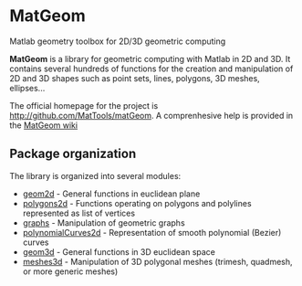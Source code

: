 # MatGeom
Matlab geometry toolbox for 2D/3D geometric computing

**MatGeom** is a library for geometric computing with Matlab in 2D and 3D. 
It contains several hundreds of functions for the creation and manipulation 
of 2D and 3D shapes such as point sets, lines, polygons, 3D meshes, ellipses... 

The official homepage for the project is http://github.com/MatTools/matGeom. 
A comprenhesive help is provided in the [MatGeom wiki](https://github.com/MatTools/matGeom/wiki "MatGeom Wiki homepage")

Package organization
---

The library is organized into several modules:

* [geom2d](https://github.com/MatTools/matGeom/wiki/geom2d "geom2d Wiki page") - General functions in euclidean plane
* [polygons2d](https://github.com/MatTools/matGeom/wiki/polygons2d "polygons2d Wiki page") - Functions operating on polygons and polylines represented as list of vertices
* [graphs](https://github.com/dlegland/MatTools/wiki/graphs "graphs Wiki page") - Manipulation of geometric graphs
* [polynomialCurves2d](https://github.com/MatTools/matGeom/wiki/polynomialCurves2d "polynomialCurves2d Wiki page") - Representation of smooth polynomial (Bezier) curves
* [geom3d](https://github.com/dlegland/MatTools/wiki/geom3d "geom3d Wiki page") - General functions in 3D euclidean space
* [meshes3d](https://github.com/dlegland/MatTools/wiki/meshes3d "meshes3d Wiki page") - Manipulation of 3D polygonal meshes (trimesh, quadmesh, or more generic meshes)

